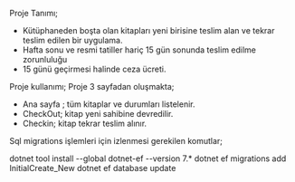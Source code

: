 Proje Tanımı;
 - Kütüphaneden boşta olan kitapları yeni birisine teslim alan ve tekrar teslim edilen bir uygulama.
 - Hafta sonu ve resmi tatiller hariç 15 gün sonunda teslim edilme zorunluluğu
 - 15 günü geçirmesi halinde ceza ücreti.

Proje kullanımı;
Proje 3 sayfadan oluşmakta;
-	Ana sayfa ; tüm kitaplar ve durumları listelenir.
-	CheckOut; kitap yeni sahibine devredilir.
- 	Checkin; kitap tekrar teslim alınır.

Sql migrations işlemleri için izlenmesi gerekilen komutlar;

dotnet tool install --global dotnet-ef --version 7.*
dotnet ef migrations add InitialCreate_New
dotnet ef database update
